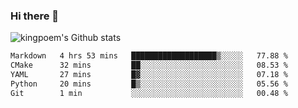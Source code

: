 ### Hi there 👋

![kingpoem's Github stats](https://github-readme-stats.vercel.app/api?username=kingpoem&show_icons=true)

  <!--START_SECTION:waka-->

```txt
Markdown   4 hrs 53 mins   ███████████████████▒░░░░░   77.88 %
CMake      32 mins         ██░░░░░░░░░░░░░░░░░░░░░░░   08.53 %
YAML       27 mins         █▓░░░░░░░░░░░░░░░░░░░░░░░   07.18 %
Python     20 mins         █▒░░░░░░░░░░░░░░░░░░░░░░░   05.56 %
Git        1 min           ░░░░░░░░░░░░░░░░░░░░░░░░░   00.48 %
```

<!--END_SECTION:waka-->
<!--
**kingpoem/kingpoem** is a ✨ _special_ ✨ repository because its `README.md` (this file) appears on your GitHub profile.

Here are some ideas to get you started:

- 🔭 I’m currently working on ...
- 🌱 I’m currently learning ...
- 👯 I’m looking to collaborate on ...
- 🤔 I’m looking for help with ...
- 💬 Ask me about ...
- 📫 How to reach me: ...
- 😄 Pronouns: ...
- ⚡ Fun fact: ...
-->
